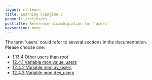 ```yaml
---
layout: cf-learn
title: Learning CFEngine 3
pageurl: /ref/users
posttitle: Reference disambiguation for 'users'
navsection: none
---
```


The term 'users' could refer to several sections in the documentation. Please choose one:

- [1\.13\.4 Other users than root](https://cfengine.com/manuals/cf3-reference.html#Other-users-than-root)
- [12\.4\.1 Variable mon\.value\_users](https://cfengine.com/manuals/cf3-reference.html#Variable-mon.value_users)
- [12\.4\.2 Variable mon\.av\_users](https://cfengine.com/manuals/cf3-reference.html#Variable-mon.av_users)
- [12\.4\.3 Variable mon\.dev\_users](https://cfengine.com/manuals/cf3-reference.html#Variable-mon.dev_users)
